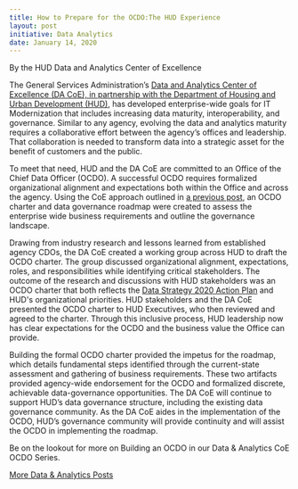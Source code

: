 ```yaml
---
title: How to Prepare for the OCDO:The HUD Experience
layout: post
initiative: Data Analytics
date: January 14, 2020
---
```

By the HUD Data and Analytics Center of Excellence


The General Services Administration’s <a href="https://coe.gsa.gov/coe/data-analytics.html">Data and Analytics Center of Excellence (DA CoE), in partnership with the Department of 
Housing and Urban Development (HUD)</a>, has developed enterprise-wide goals for IT Modernization that includes increasing data 
maturity, interoperability, and governance. Similar to any agency, evolving the data and analytics maturity requires a 
collaborative effort between the agency’s offices and leadership. That collaboration is needed to transform data into a 
strategic asset for the benefit of customers and the public.


To meet that need, HUD and the DA CoE are committed to an Office of the Chief Data Officer (OCDO). A successful OCDO requires 
formalized organizational alignment and expectations both within the Office and across the agency. Using the CoE approach 
outlined in <a href="https://coe.gsa.gov/2019/10/07/da-update-6.html"> a previous post</a>, an OCDO charter and data governance roadmap were created to assess the enterprise wide business 
requirements and outline the governance landscape. 


Drawing from industry research and lessons learned from established agency CDOs, the DA CoE created a working group across HUD 
to draft the OCDO charter. The group discussed organizational alignment, expectations, roles, and responsibilities while 
identifying critical stakeholders. The outcome of the research and discussions with HUD stakeholders was an OCDO charter that 
both reflects the <a href="https://strategy.data.gov/action-plan/">Data Strategy 2020 Action Plan</a> and HUD's organizational priorities. HUD stakeholders and the DA CoE 
presented the OCDO charter to HUD Executives, who then reviewed and agreed to the charter. Through this inclusive process, HUD 
leadership now has clear expectations for the OCDO and the business value the Office can provide.

Building the formal OCDO charter provided the impetus for the roadmap, which details fundamental steps identified through the 
current-state assessment and gathering of business requirements. These two artifacts provided agency-wide endorsement for the 
OCDO and formalized discrete, achievable data-governance opportunities. The DA CoE will continue to support HUD’s data governance
structure, including the existing data governance community. As the DA CoE aides in the implementation of the OCDO, HUD’s 
governance community will provide continuity and will assist the OCDO in implementing the roadmap.


Be on the lookout for more on Building an OCDO in our Data & Analytics CoE OCDO Series.


<a href="{{site.baseurl}}/coe/data-analytics.html#coe-updates" class="usa-button">More Data & Analytics Posts</a>
